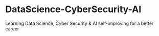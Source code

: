 # DataScience-CyberSecurity-AI
Learning Data Science, Cyber Security &amp; AI self-improving for a better career
